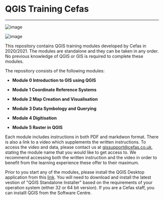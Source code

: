 # QGIS Training Cefas

---

![image](https://user-images.githubusercontent.com/47147296/101342323-4d5c6b00-387a-11eb-8cf4-99deb7fa0089.png)

![image](https://user-images.githubusercontent.com/47147296/101342167-16865500-387a-11eb-8779-1522b2d8637e.png)


This repository contains QGIS training modules developed by Cefas in 2020/2021. The modules are standalone and they can be taken in any order. No previous knowledge of QGIS or GIS is required to complete these modules. 

The repository consists of the following modules:

* **Module 0 Introduction to GIS using QGIS**

* **Module 1 Coordinate Reference Systems**

* **Module 2 Map Creation and Visualisation**

* **Module 3 Data Symbology and Querying**

* **Module 4 Digitisation**

* **Module 5 Raster in QGIS**


Each module includes instructions in both PDF and markdwon format. There is also a link to a video which supplements the written instructions. To access the video and data, please contact us at gissupport@cefas.co.uk, stating the module name that you would like to get access to. We recommend accessing both the written instruction and the video in order to benefit from the learning experience these offer to their maximum.

Prior to you start any of the modules, please install the QGIS Desktop application from this [link](https://qgis.org/en/site/index.html). You will need to download and install the latest vestion of "QGIS Standalone Installer" based on the requirements of your operation system (either 32 or 64 bit version). If you are a Cefas staff, you can installl QGIS from the Software Centre.  
